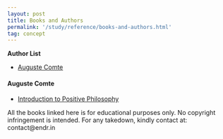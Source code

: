 ```yaml
---
layout: post
title: Books and Authors
permalink: '/study/reference/books-and-authors.html'
tag: concept
---
```


**Author List**

- [Auguste Comte](#auguste-comte)

#### Auguste Comte

- [Introduction to Positive Philosophy](/assets/study/books/auguste-comte-introduction-to-positive-philosophy.pdf)


<div class="notification is-warning is-light mt-4">
  <p>All the books linked here is for educational purposes only. No copyright infringement is intended. For any takedown, kindly contact at: contact@endr.in</p>
</div>